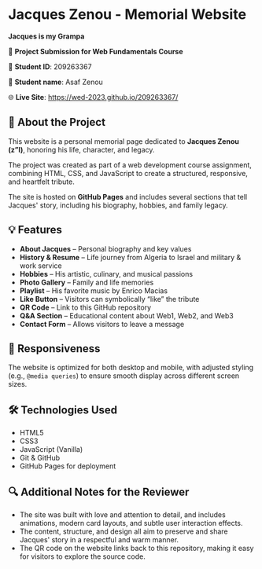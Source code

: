 # Jacques Zenou - Memorial Website

**Jacques is my Grampa**

📅 **Project Submission for Web Fundamentals Course**  

👤 **Student ID**: 209263367

👤 **Student name**: Asaf Zenou

🌐 **Live Site**: https://wed-2023.github.io/209263367/ 

## 📖 About the Project

This website is a personal memorial page dedicated to **Jacques Zenou (z”l)**, honoring his life, character, and legacy.

The project was created as part of a web development course assignment, combining HTML, CSS, and JavaScript to create a structured, responsive, and heartfelt tribute.

The site is hosted on **GitHub Pages** and includes several sections that tell Jacques' story, including his biography, hobbies, and family legacy.

## 💡 Features

- **About Jacques** – Personal biography and key values
- **History & Resume** – Life journey from Algeria to Israel and military & work service
- **Hobbies** – His artistic, culinary, and musical passions
- **Photo Gallery** – Family and life memories
- **Playlist** – His favorite music by Enrico Macias
- **Like Button** – Visitors can symbolically “like” the tribute
- **QR Code** – Link to this GitHub repository
- **Q&A Section** – Educational content about Web1, Web2, and Web3
- **Contact Form** – Allows visitors to leave a message

## 📱 Responsiveness

The website is optimized for both desktop and mobile, with adjusted styling (e.g., `@media queries`) to ensure smooth display across different screen sizes.

## 🛠️ Technologies Used

- HTML5  
- CSS3  
- JavaScript (Vanilla)  
- Git & GitHub  
- GitHub Pages for deployment  

## 🔍 Additional Notes for the Reviewer

- The site was built with love and attention to detail, and includes animations, modern card layouts, and subtle user interaction effects.
- The content, structure, and design all aim to preserve and share Jacques' story in a respectful and warm manner.
- The QR code on the website links back to this repository, making it easy for visitors to explore the source code.

